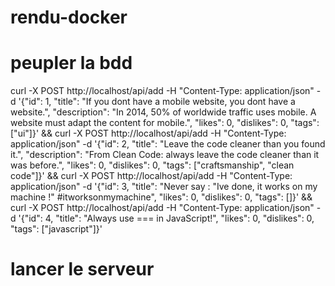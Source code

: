 # rendu-docker


# peupler la bdd
curl -X POST http://localhost/api/add -H "Content-Type: application/json" -d '{"id": 1, "title": "If you dont have a mobile website, you dont have a website.", "description": "In 2014, 50% of worldwide traffic uses mobile. A website must adapt the content for mobile.", "likes": 0, "dislikes": 0, "tags": ["ui"]}' &&
curl -X POST http://localhost/api/add -H "Content-Type: application/json" -d '{"id": 2, "title": "Leave the code cleaner than you found it.", "description": "From Clean Code: always leave the code cleaner than it was before.", "likes": 0, "dislikes": 0, "tags": ["craftsmanship", "clean code"]}' &&
curl -X POST http://localhost/api/add -H "Content-Type: application/json" -d '{"id": 3, "title": "Never say : \"Ive done, it works on my machine !\" #itworksonmymachine", "likes": 0, "dislikes": 0, "tags": []}' &&
curl -X POST http://localhost/api/add -H "Content-Type: application/json" -d '{"id": 4, "title": "Always use === in JavaScript!", "likes": 0, "dislikes": 0, "tags": ["javascript"]}'


# lancer le serveur

